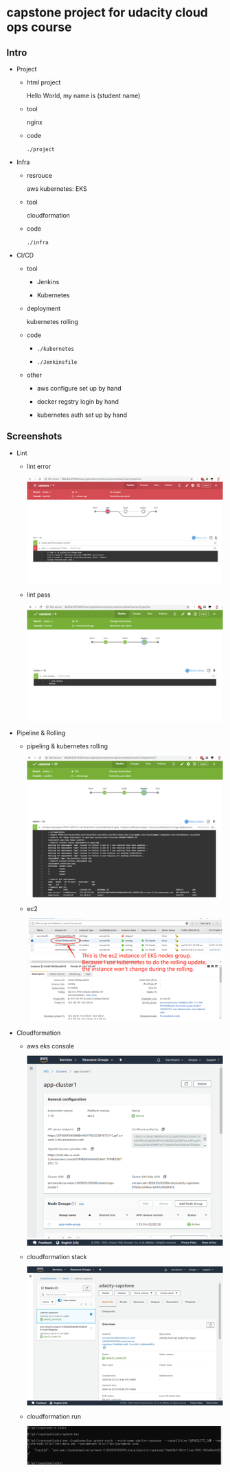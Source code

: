 # capstone project for udacity cloud ops course

## Intro


- Project

	- html project
	
		Hello World, my name is (student name)
		
	- tool
	
		nginx
		
	- code
	
		`./project`

- Infra

	- resrouce
	
		aws kubernetes: EKS
		
	- tool
	
		cloudformation
		
	- code
	
		`./infra`
		
- CI/CD

	- tool
	
		- Jenkins
		
		- Kubernetes
		
	- deployment
	
		kubernetes rolling
		
	- code
	
		- `./kubernetes`
		
		- `./Jenkinsfile`
		
	- other
		- aws configure set up by hand
		
		- docker regstry login by hand
		
		- kubernetes auth set up by hand


## Screenshots

- Lint

	- lint error
	
		![](screenshot/lint_error.png)
		
	- lint pass
	
		![](screenshot/lint_pass.png)

- Pipeline & Rolling 
		
	- pipeling & kubernetes rolling
	
		![](screenshot/pipeline&rolling.png)
		
	- ec2
	
		![](screenshot/rolling.png)
		
- Cloudformation
	
	- aws eks console
	
		![](screenshot/aws_eks.png)
	
	- cloudformation stack
	
		![](screenshot/cloudformation_stack.png)
		
	- cloudformation run
		
		![](screenshot/cloudformation_run.png)
		